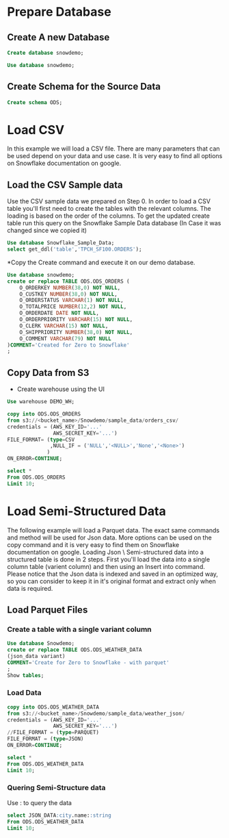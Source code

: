 # Prepare Database 
## Create A new Database
```sql
Create database snowdemo;

Use database snowdemo;
```

## Create Schema for the Source Data
```sql
Create schema ODS;
```

# Load CSV
In this example we will load a CSV file. There are many parameters that can be used depend on your data and use case. It is very easy to find all options on Snowflake documentation on google.

## Load the CSV Sample data
Use the CSV sample data we prepared on Step 0.
In order to load a CSV table you'll first need to create the tables with the relevant columns.
The loading is based on the order of the columns. 
To get the updated create table run this query on the Snowflake Sample Data database (In Case it was changed since we copied it)


```sql
Use database Snowflake_Sample_Data;
select get_ddl('table','TPCH_SF100.ORDERS');
```
*Copy the Create command and execute it on our demo database.

```sql
Use database snowdemo;
create or replace TABLE ODS.ODS_ORDERS (
	O_ORDERKEY NUMBER(38,0) NOT NULL,
	O_CUSTKEY NUMBER(38,0) NOT NULL,
	O_ORDERSTATUS VARCHAR(1) NOT NULL,
	O_TOTALPRICE NUMBER(12,2) NOT NULL,
	O_ORDERDATE DATE NOT NULL,
	O_ORDERPRIORITY VARCHAR(15) NOT NULL,
	O_CLERK VARCHAR(15) NOT NULL,
	O_SHIPPRIORITY NUMBER(38,0) NOT NULL,
	O_COMMENT VARCHAR(79) NOT NULL
)COMMENT='Created for Zero to Snowflake'
;
```

## Copy Data from S3
* Create warehouse using the UI
```sql
Use warehouse DEMO_WH;

copy into ODS.ODS_ORDERS
from s3://<bucket_name>/Snowdemo/sample_data/orders_csv/
credentials = (AWS_KEY_ID='...' 
               AWS_SECRET_KEY='...')
FILE_FORMAT= (type=CSV
              ,NULL_IF = ('NULL','<NULL>','None','<None>')
             )
ON_ERROR=CONTINUE;
```

```sql
select *
From ODS.ODS_ORDERS
Limit 10;
```

# Load Semi-Structured Data
The following example will load a Parquet data. The exact same commands and method will be used for Json data. 
More options can be used on the copy command and it is very easy to find them on Snowflake documentation on google.
Loading Json \ Semi-structured data into a structured table is done in 2 steps. First you'll load the data into a single column table (varient column) and then using an Insert into command.
Please notice that the Json data is indexed and saved in an optimized way, so you can consider to keep it in it's original format and extract only when data is required.

## Load Parquet Files

### Create a table with a single variant column 
```sql
Use database Snowdemo;
create or replace TABLE ODS.ODS_WEATHER_DATA
(json_data variant)
COMMENT='Create for Zero to Snowflake - with parquet'
;
Show tables;
```

### Load Data
```sql
copy into ODS.ODS_WEATHER_DATA
from s3://<bucket_name>/Snowdemo/sample_data/weather_json/
credentials = (AWS_KEY_ID='...' 
               AWS_SECRET_KEY='...')
//FILE_FORMAT = (type=PARQUET)
FILE_FORMAT = (type=JSON)
ON_ERROR=CONTINUE;

select *
From ODS.ODS_WEATHER_DATA
Limit 10;
```

### Quering Semi-Structure data
Use <column-name>:<attribute> to query the data
	
```sql
select JSON_DATA:city.name::string
From ODS.ODS_WEATHER_DATA
Limit 10;
```


